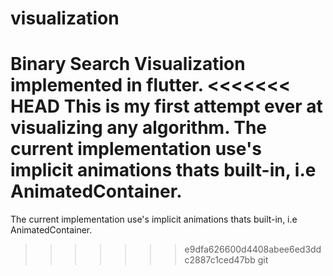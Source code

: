 # visualization

Binary Search Visualization implemented in flutter.
<<<<<<< HEAD
This is my first attempt ever at visualizing any algorithm.
The current implementation use's implicit animations thats built-in, i.e AnimatedContainer.
=======
The current implementation use's implicit animations thats built-in, i.e AnimatedContainer.

> > > > > > > e9dfa626600d4408abee6ed3ddc2887c1ced47bb
> > > > > > > git
